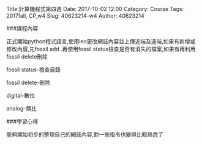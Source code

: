 Title:計算機程式第四週
Date: 2017-10-02 12:00
Category: Course
Tags: 2017fall, CP,w4
Slug: 40623214-w4
Author: 40623214



<!-- PELICAN_END_SUMMARY -->

###課程內容

正式開始python程式語言,使用leo更改網誌內容並上傳近端及遠端,如果有新增或修改內容,先fossil add .再使用fossil status檢查是否有消失的檔案,如果有再利用fossil delete刪除

fossil status-檢查目錄

fossil delete-刪除

digital-數位

analog-類比


###學習心得

能夠開始初步的整理自己的網誌內容,對一些指令也變得比較熟悉了
